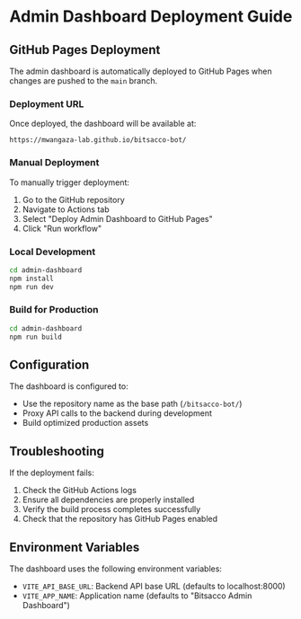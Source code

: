 # Admin Dashboard Deployment Guide

## GitHub Pages Deployment

The admin dashboard is automatically deployed to GitHub Pages when changes are pushed to the `main` branch.

### Deployment URL
Once deployed, the dashboard will be available at:
```
https://mwangaza-lab.github.io/bitsacco-bot/
```

### Manual Deployment
To manually trigger deployment:
1. Go to the GitHub repository
2. Navigate to Actions tab
3. Select "Deploy Admin Dashboard to GitHub Pages"
4. Click "Run workflow"

### Local Development
```bash
cd admin-dashboard
npm install
npm run dev
```

### Build for Production
```bash
cd admin-dashboard
npm run build
```

## Configuration

The dashboard is configured to:
- Use the repository name as the base path (`/bitsacco-bot/`)
- Proxy API calls to the backend during development
- Build optimized production assets

## Troubleshooting

If the deployment fails:
1. Check the GitHub Actions logs
2. Ensure all dependencies are properly installed
3. Verify the build process completes successfully
4. Check that the repository has GitHub Pages enabled

## Environment Variables

The dashboard uses the following environment variables:
- `VITE_API_BASE_URL`: Backend API base URL (defaults to localhost:8000)
- `VITE_APP_NAME`: Application name (defaults to "Bitsacco Admin Dashboard")
